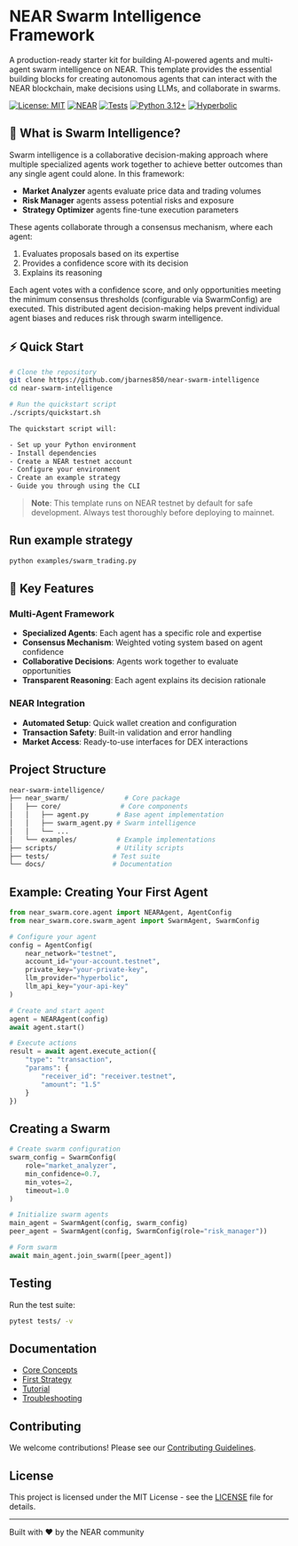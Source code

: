 # NEAR Swarm Intelligence Framework

A production-ready starter kit for building AI-powered agents and multi-agent swarm intelligence on NEAR. This template provides the essential building blocks for creating autonomous agents that can interact with the NEAR blockchain, make decisions using LLMs, and collaborate in swarms.

[![License: MIT](https://img.shields.io/badge/License-MIT-yellow.svg)](https://opensource.org/licenses/MIT)
[![NEAR](https://img.shields.io/badge/NEAR-Protocol-blue.svg)](https://near.org)
[![Tests](https://img.shields.io/badge/Tests-Passing-brightgreen.svg)](https://github.com/near/near-ai-agent-template/actions)
[![Python 3.12+](https://img.shields.io/badge/Python-3.12+-blue.svg)](https://www.python.org/downloads/)
[![Hyperbolic](https://img.shields.io/badge/LLM-Hyperbolic-purple.svg)](https://hyperbolic.ai)

## 🧠 What is Swarm Intelligence?

Swarm intelligence is a collaborative decision-making approach where multiple specialized agents work together to achieve better outcomes than any single agent could alone. In this framework:

- **Market Analyzer** agents evaluate price data and trading volumes
- **Risk Manager** agents assess potential risks and exposure 
- **Strategy Optimizer** agents fine-tune execution parameters

These agents collaborate through a consensus mechanism, where each agent:

1. Evaluates proposals based on its expertise
2. Provides a confidence score with its decision
3. Explains its reasoning

Each agent votes with a confidence score, and only opportunities meeting the minimum consensus thresholds (configurable via SwarmConfig) are executed. This distributed agent decision-making helps prevent individual agent biases and reduces risk through swarm intelligence.

## ⚡️ Quick Start

```bash
# Clone the repository
git clone https://github.com/jbarnes850/near-swarm-intelligence
cd near-swarm-intelligence

# Run the quickstart script
./scripts/quickstart.sh

The quickstart script will:

- Set up your Python environment
- Install dependencies
- Create a NEAR testnet account
- Configure your environment
- Create an example strategy
- Guide you through using the CLI
```

> **Note**: This template runs on NEAR testnet by default for safe development.
> Always test thoroughly before deploying to mainnet.

## Run example strategy

```bash
python examples/swarm_trading.py
```

## 🎯 Key Features

### Multi-Agent Framework

- **Specialized Agents**: Each agent has a specific role and expertise
- **Consensus Mechanism**: Weighted voting system based on agent confidence
- **Collaborative Decisions**: Agents work together to evaluate opportunities
- **Transparent Reasoning**: Each agent explains its decision rationale

### NEAR Integration

- **Automated Setup**: Quick wallet creation and configuration
- **Transaction Safety**: Built-in validation and error handling
- **Market Access**: Ready-to-use interfaces for DEX interactions

## Project Structure

```bash
near-swarm-intelligence/
├── near_swarm/              # Core package
│   ├── core/               # Core components
│   │   ├── agent.py       # Base agent implementation
│   │   ├── swarm_agent.py # Swarm intelligence
│   │   └── ...
│   └── examples/          # Example implementations
├── scripts/               # Utility scripts
├── tests/                # Test suite
└── docs/                 # Documentation
```

## Example: Creating Your First Agent

```python
from near_swarm.core.agent import NEARAgent, AgentConfig
from near_swarm.core.swarm_agent import SwarmAgent, SwarmConfig

# Configure your agent
config = AgentConfig(
    near_network="testnet",
    account_id="your-account.testnet",
    private_key="your-private-key",
    llm_provider="hyperbolic",
    llm_api_key="your-api-key"
)

# Create and start agent
agent = NEARAgent(config)
await agent.start()

# Execute actions
result = await agent.execute_action({
    "type": "transaction",
    "params": {
        "receiver_id": "receiver.testnet",
        "amount": "1.5"
    }
})
```

## Creating a Swarm

```python
# Create swarm configuration
swarm_config = SwarmConfig(
    role="market_analyzer",
    min_confidence=0.7,
    min_votes=2,
    timeout=1.0
)

# Initialize swarm agents
main_agent = SwarmAgent(config, swarm_config)
peer_agent = SwarmAgent(config, SwarmConfig(role="risk_manager"))

# Form swarm
await main_agent.join_swarm([peer_agent])
```

## Testing

Run the test suite:

```bash
pytest tests/ -v
```

## Documentation

- [Core Concepts](docs/core-concepts.md)
- [First Strategy](docs/first-strategy.md)
- [Tutorial](docs/tutorial.md)
- [Troubleshooting](docs/troubleshooting.md)

## Contributing

We welcome contributions! Please see our [Contributing Guidelines](CONTRIBUTING.md).

## License

This project is licensed under the MIT License - see the [LICENSE](LICENSE) file for details.

---

Built with ❤️ by the NEAR community
